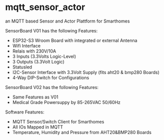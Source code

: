 # mqtt_sensor_actor
an MQTT based Sensor and Actor Plattform for Smarthomes

SensorBoard V01 has the following Features:

- ESP32-S3 Wroom Board with integrated or external Antenna
- Wifi Interface
- Relais with 230V/10A
- 3 Inputs (3.3Volts Logic-Level)
- 3 Outputs (3.3Volt Logic)
- Statusled
- I2C-Sensor Interface with 3.3Volt Supply (fits aht20 & bmp280 Boards)
- 4-Way DIP-Switch for Configurations


SensorBoard V02 has the following Features:

- Same Features as V01
- Medical Grade Powersuppy by 85-265VAC 50/60Hz

Software Features:

- MQTT Sensor/Switch Client for Smarthomes
- All IOs Mapped in MQTT
- Temperature, Humidity and Pressure from AHT20&BMP280 Boards 


